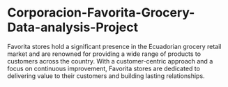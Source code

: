 # Corporacion-Favorita-Grocery-Data-analysis-Project
Favorita stores hold a significant presence in the Ecuadorian grocery retail market and are renowned for providing a wide range of products to customers across the country. With a customer-centric approach and a focus on continuous improvement, Favorita stores are dedicated to delivering value to their customers and building lasting relationships. 
